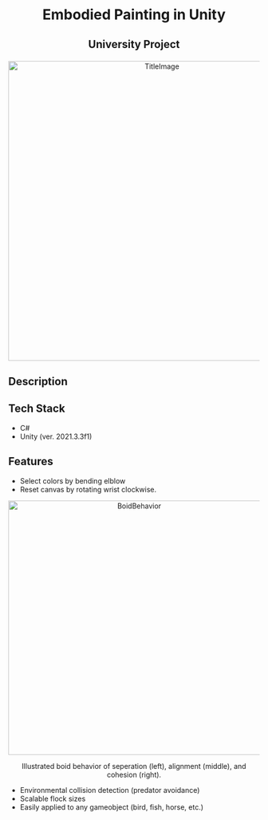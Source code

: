 <h1 align="center">Embodied Painting in Unity</h1>

<h2 align="center">

   University Project

</h2>

<p align="center">
<img src="https://github.com/jonasvalvik/EmbodiedPainting/assets/6436680/4a706ac5-cca2-4e5f-898f-39e8ab93a0a3" alt="TitleImage" width="600">
</p>

## Description



## Tech Stack

- C#
- Unity (ver. 2021.3.3f1)

## Features

* Select colors by bending elblow
* Reset canvas by rotating wrist clockwise.

<p align="center">
<img src="https://github.com/jonasvalvik/FlockingSimulation_Unity/assets/6436680/b3c5274e-53e2-47de-a766-fb8f75e8121e" alt="BoidBehavior" width="509"> 
   <p align="center">
      Illustrated boid behavior of seperation (left), alignment (middle), and cohesion (right).
   </p>
</p>

* Environmental collision detection (predator avoidance)
* Scalable flock sizes
* Easily applied to any gameobject (bird, fish, horse, etc.)
